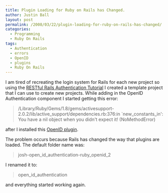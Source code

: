 ```yaml
---
title: Plugin Loading for Ruby on Rails has Changed.
author: Justin Ball
layout: post
permalink: /2008/03/22/plugin-loading-for-ruby-on-rails-has-changed/
categories:
  - Programming
  - Ruby On Rails
tags:
  - Authentication
  - errors
  - OpenID
  - plugins
  - Ruby On Rails
---
```

I am tired of recreating the login system for Rails for each new project so using the <a href="http://www.railsforum.com/viewtopic.php?id=14216&p=1">RESTful Rails Authentication Tutorial</a> I created a template project that I can use to create new projects.  While adding in the OpenID Authentication component I started getting this error:

<blockquote>
/Library/Ruby/Gems/1.8/gems/activesupport-2.0.2/lib/active_support/dependencies.rb:376:in `new_constants_in': You have a nil object when you didn't expect it! (NoMethodError)
</blockquote>

after I installed this <a href="http://github.com/josh/open_id_authentication/tree/ruby_openid_2">OpenID plugin</a>.

The problem occurs because Rails has changed the way that plugins are loaded.  The default folder name was:
<blockquote>
josh-open_id_authentication-ruby_openid_2
</blockquote>
I renamed it to:
<blockquote>
open_id_authentication
</blockquote>
and everything started working again.